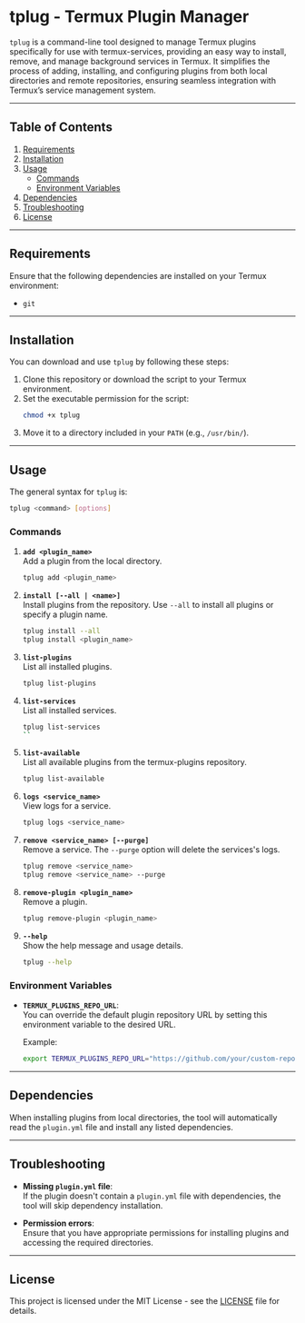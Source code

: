# tplug - Termux Plugin Manager

`tplug` is a command-line tool designed to manage Termux plugins specifically for use with termux-services, providing an easy way to install, remove, and manage background services in Termux. It simplifies the process of adding, installing, and configuring plugins from both local directories and remote repositories, ensuring seamless integration with Termux’s service management system.

---

## Table of Contents

1. [Requirements](#requirements)
2. [Installation](#installation)
3. [Usage](#usage)
    - [Commands](#commands)
    - [Environment Variables](#environment-variables)
4. [Dependencies](#dependencies)
5. [Troubleshooting](#troubleshooting)
6. [License](#license)

---

## Requirements

Ensure that the following dependencies are installed on your Termux environment:

- `git`

---

## Installation

You can download and use `tplug` by following these steps:

1. Clone this repository or download the script to your Termux environment.
2. Set the executable permission for the script:
   ```bash
   chmod +x tplug
   ```
3. Move it to a directory included in your `PATH` (e.g., `/usr/bin/`).

---

## Usage

The general syntax for `tplug` is:

```bash
tplug <command> [options]
```

### Commands

1. **`add <plugin_name>`**  
   Add a plugin from the local directory.
   ```bash
   tplug add <plugin_name>
   ```

2. **`install [--all | <name>]`**  
   Install plugins from the repository. Use `--all` to install all plugins or specify a plugin name.
   ```bash
   tplug install --all
   tplug install <plugin_name>
   ```

3. **`list-plugins`**  
   List all installed plugins.
   ```bash
   tplug list-plugins
   ```

4. **`list-services`**  
   List all installed services.
   ```bash
   tplug list-services
   ``

5. **`list-available`**  
   List all available plugins from the termux-plugins repository.
   ```bash
   tplug list-available
   ```

6. **`logs <service_name>`**  
   View logs for a service.
   ```bash
   tplug logs <service_name>
   ```

7. **`remove <service_name> [--purge]`**  
   Remove a service. The `--purge` option will delete the services's logs.
   ```bash
   tplug remove <service_name>
   tplug remove <service_name> --purge
   ```

8. **`remove-plugin <plugin_name>`**  
   Remove a plugin.
   ```bash
   tplug remove-plugin <plugin_name>
   ```


9. **`--help`**  
   Show the help message and usage details.
   ```bash
   tplug --help
   ```

### Environment Variables

- **`TERMUX_PLUGINS_REPO_URL`**:  
  You can override the default plugin repository URL by setting this environment variable to the desired URL.
  
  Example:
  ```bash
  export TERMUX_PLUGINS_REPO_URL="https://github.com/your/custom-repo.git"
  ```

---

## Dependencies

When installing plugins from local directories, the tool will automatically read the `plugin.yml` file and install any listed dependencies.

---

## Troubleshooting

- **Missing `plugin.yml` file**:  
  If the plugin doesn't contain a `plugin.yml` file with dependencies, the tool will skip dependency installation.
  
- **Permission errors**:  
  Ensure that you have appropriate permissions for installing plugins and accessing the required directories.

---

## License

This project is licensed under the MIT License - see the [LICENSE](LICENSE) file for details.
